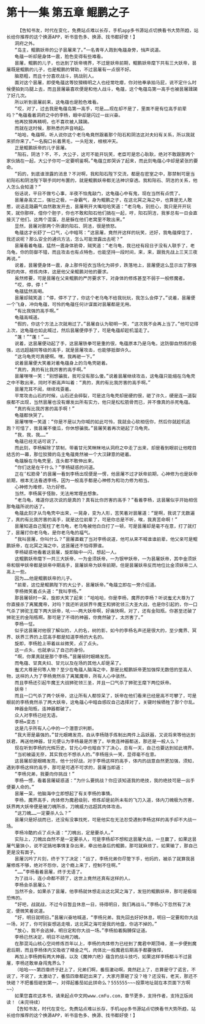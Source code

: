 # 第十一集 第五章 鲲鹏之子
        【告知书友，时代在变化，免费站点难以长存，手机app多书源站点切换看书大势所趋，站长给你推荐的这个换源APP，听书音色多、换源、找书都好使！】
       洞府之外。
       “岛主，鲲鹏妖帝的公子昙屠来了。”一名青年人跑到龟蕴身旁，悄声说道。
       龟蕴一听却是身体一震，脸色变得有些难看。
       昙屠，鲲鹏的儿子，也达到了妖帝境界，不过是妖帝前期，鲲鹏妖帝麾下共有三大妖帝，昙屠既是鲲鹏的儿子，也是鲲鹏的臂助，不过昙屠有一点很不好。
       脑筋粗，而且十分喜欢战斗，挑战别人。
       面对这个昙屠，即使龟蕴这等狡猾精明之人也经常吃瘪，你对他奉承拍马屁，说不定什么时候便拍到马腿上去，而且昙屠最喜欢便是和他人战斗，龟蕴，这个龟蕴岛第一高手也被昙屠蹂躏了好几次。
       所以听到昙屠前来，这龟蕴也是脸色难看。
       “哎，对了，过去我是龟蕴岛第一高手，可是……现在却不是了，里面不是有位高手前辈吗？”龟蕴看着洞府之中的李杨，眼中却是闪过一丝兴奋。
       他再狡猾再精明，也不喜欢被人蹂躏。
       而就在这时候，那熟悉的声音响起。
       “哈哈，龟蕴啊，听人说你这个老乌龟竟然跟着那个阳石和阴洁这对夫妇有关系，所以我就来抓你来了。”一名胸口长着黑毛，一头短发，根根冲天。
       正是鲲鹏妖帝的儿子昙屠。
       “阳石，阴洁？不，不，大公子，这可不能开玩笑，老臣可是忠心耿耿，绝对不敢跟那两个家伙搞在一起，大公子你可一定要明鉴啊。”龟蕴立即哭诉了起来，而此刻龟蕴心中却是紧张的要命。
       “妈的，到底谁泄露的消息？不对啊，我和阳石陛下交流，都是在密室之中，那禁制可是当初阳石和阴洁陛下联手同时布置的，就是鲲鹏妖帝都无法神识穿透。我和阳石、阴洁的关系，他人怎么会知道？”
       俗话说，平日不做亏心事，半夜不怕鬼敲门，这龟蕴心中有鬼，现在当然有点慌了。
       昙屠身高丈二，强壮之极，一身霸气，身为鲲鹏之子，在这北冥之海之中，也算是无人敢惹，说话走路霸气自然散发开去，昙屠咧开大嘴哈哈笑道：“老乌龟，别担心，我只是开开玩笑，就你那样，借你个胆子，你也不敢和阳石他们搞在一起，哼，阳石阴洁，我爹总有一日会直接灭了他们。这两个混蛋，总是躲在他们老窝里不敢出来。”
       显然，昙屠对那两个所谓的阳石、阴洁，很是愤怒。
       龟蕴这才长舒了一口气，心中暗骂：“这昙屠，竟然开这样的玩笑，还好，我龟蕴撑住了，我还说呢？那么安全的通讯方法，怎么可能泄露出去呢？”
       昙屠看着龟蕴，猛然一震身体筋骨，贼笑道：“老乌龟，我已经有段日子没有人联手了，老乌龟，你的防御不错，而且攻击也有点特色，也能坚持一段时间，来，来，跟我先战上三天三夜再说。”
       说着，昙屠便身体一震，身上那件短衣当场化为碎步，跌落地上，昙屠便这么显示出了那强悍的肉体，修炼肉体，这是他父亲鲲鹏对他的要求。
       虽然修要，可是昙屠在父亲鲲鹏的严厉要求下，对身体的修炼甚至不弱于一般修魔者。
       “哎，停，停！”
       龟蕴猛然高喝。
       昙屠却贼笑道：“停，停不了了，你这个老乌龟不给我玩玩，我怎么会停了。”说着，昙屠便一个飞身，冲向龟蕴，可怜的龟蕴任何计谋面对昙屠都是无用。
       “有比我强的高手啊。”
       龟蕴高喊道。
       “假的，你这个方法上次就用过了。”昙屠自认为聪明一笑，“这次我不会再上当了。”他可记得上次，这龟蕴也如此喊过，然后昙屠便停手了，可是龟蕴却趁机溜走了。
       “蓬！”“蓬！”……
       说着，这昙屠便动起了手，这昙屠铁拳可是重的很，龟蕴原本乃是乌龟，这防御自然练的极强，远远超越同等级的高手，就是昙屠攻击，也能够抵御许久。
       “这乌龟壳可真硬啊。嘿，我再砸一下。”
       说着昙屠便大笑着对着龟蕴身上的乌龟壳砸着。
       “真的，真的有比我厉害的高手啊。”
       昙屠嘿嘿一笑：“别想骗我，我可没有那么傻。”说着昙屠继续攻击，这龟蕴只能缩在乌龟壳之中不敢出来，同时不断高声叫着：“真的，真的有比我厉害的高手啊。”
       昙屠充耳不闻，继续戏耍着。
       平常攻击山石的时候，山石还会碎裂，可是这乌龟壳却是硬的很，砸了许久，硬是连一道裂痕都不出现，当然昙屠也没有爆发出所有实力，他只是松松筋骨而已，并不像真的杀死龟蕴。
       “真的有比我厉害的高手啊！”
       龟蕴都快哭了。
       昙屠嘿嘿一笑道：“你是不是以为你喊的如此可怜，我就会心软相信你，然后你就趁机逃跑？可惜了，我昙屠不傻瓜，你休想骗我。”昙屠笑着再次砸起了乌龟壳。
       “我，我，我……”
       龟蕴已经无话可说了。
       而此刻，李杨解除了禁制，带着甘元笑眯眯地从洞府之中走了出来，却是看到眼前让他瞠目结舌的一幕，那位狡猾的岛主龟蕴竟然被一个大汉肆意的砸着。
       龟蕴躲在乌龟壳里，连头都不敢伸出来。
       “你们这是在干什么？”李杨疑惑的问道。
       正在‘松筋骨’的昙屠一看到李杨出现便是一愣，他昙屠不过才妖帝前期，心神修为也是妖帝前期，根本无法看透李杨，因为一般高手都是心神修为和功力修为相当。
       心神修为难修，功力好修。
       当然，李杨属于怪胎，无法用常理去想象。
       “老乌龟，难道你这次说的是真的？真有比你厉害的高手？”看着李杨，这昙屠似乎开始相信那龟蕴所说的话了。
       龟蕴此刻才从乌龟壳中出来，一晃身，变为人形，苦笑着对昙屠道：“是啊，我说了无数遍了，真的有比我厉害的高手，就是这位前辈了，可是你总是不听，唉，我真苦命啊！”
       昙屠知道自己冤枉了老乌龟，老乌龟被他白白打了一顿，可是昙屠却是毫不在意，打了就打了，昙屠打你老乌龟，是你老乌龟的福气。
       “我叫昙屠，你叫什么？”昙屠直截了当对李杨说道，他可从来不喊谁谁前辈，他父亲可是鲲鹏妖帝，在北冥之海之中，这昙屠还不怕得罪谁。
       李杨疑惑地看着这昙屠，旋即脑中一闪，想起一人。
       这鲲鹏妖帝麾下一共三大妖帝，一为金须妖帝，一为银甲妖帝，一为昙屠妖帝，其中金须妖帝和银甲妖帝都是妖帝中期高手，昙屠妖帝为妖帝前期，但是昙屠妖帝反而地位比金须妖帝二人高上一些。
       因为……他是鲲鹏妖帝的儿子。
       “前辈，这位是鲲鹏陛下的大公子，昙屠妖帝。”龟蕴立即在一旁介绍道。
       李杨微笑着点头道：“我叫李杨。”
       那昙屠顿时一呆，旋即大笑了起来：“哈哈哈，你是李杨，魔界的李杨？听说蚩尤大尊为了你直接杀了离檒魔帝，对吗？我还听说妖界牛魔王和狮驼领三大圣大战，也是你引起的，你一口气杀了狮驼王麾下两大妖帝，吼~~~两大妖帝啊，好痛快啊，对了，还有金阳瓶，你甚至还破了狮驼王的金阳瓶啊。那可是了不得的神器，你竟然破了。太厉害了。”
       李杨一怔。
       似乎这昙屠对他很了解似的，人的名，树的影，如今的李杨名声还是很大的，至少魔界、冥界、妖界三界的上层高手都是知道李杨的大名的。
       旋即，李杨脸上带着丝丝微笑，点了点头。
       这一点头，也就承认了自己的身份。
       “啊，你果真就是那个李杨。”昙屠顿时眼睛发亮。
       而龟蕴、甘真夫妇、甘元以及在场的其他人却是呆了。
       蚩尤大尊是何等人物？至少在龟蕴人脑海之中，那是比鲲鹏妖帝更加强悍无数倍的至高人物，这样的人为了李杨竟然杀了离檒魔帝，所有人心中骇然。
       而且李杨还引起牛魔王大战狮驼领三圣，并且一口气杀了狮驼王麾下两位妖帝。
       妖帝！
       而且一口气杀了两个妖帝，这让所有人都惊呆了，妖帝在他们看来已经是高不可攀了，可是眼前的李杨竟然杀了两大妖帝，这龟蕴心中暗自感叹自己选择对了，关键时候牺牲了那个尔乱。
       神器金阳瓶，连神器都破了。
       众人对李杨已经无语。
       李杨=变态！
       这是几乎所有人心中的一个潜意识判断。
       “我大哥是最强的。”甘元眼睛发亮，自从李杨随手炼制出两件上品妖器，又说将来等他达到妖君，再送他神器，甘元便认为李杨最是厉害了。毕竟连神器都送，那还是一般人么？
       现在听到李杨的光辉历史，甘元心中也暗自下了决心，总有一天，自己也要达到如此境界。
       “当初被逼无奈，其实我也不想杀人的。”李杨摇头一笑，显得毫不在意。
       这昙屠却是眼睛发亮，他十分好战，对于李杨这样的高手，体内的战意自然更加强，须知，遇到李杨这样的高手，那可是可遇不可求的，昙屠当即道：
       “李杨兄弟，我要向你挑战！”
       李杨一愣，看着昙屠疑惑道：“为什么要挑战？你应该知道我的绝技，我的绝技可是一出手便要人命的。”
       昙屠一呆，他脑海中立即想起了有关李杨的事情。
       李杨，魔界高手，肉体修为魔君级别，修炼却是前所未有的飞刀入道，体内刀魄极为厉害，妖界两大妖帝便是被刀魄所杀，刀魄威力远超其肉体攻击。
       “这刀魄……一定要杀人么？”
       昙屠只是好战而已，还没有没事找死，可是他实在无法忍受遇到李杨这样的高手却不大战一场。
       李杨冷酷的点了点头道：“刀魄出，定是要杀人。”
       实际上，刀魄出自然不是一定要杀人，可是李杨却不想和这昙屠大战，一旦赢了，如果这昙屠气量狭小，说不定搞地事情复杂出来，牵出他身后的鲲鹏，那可就麻烦了。如果输了，那自己更是没有面子。
       昙屠沉吟了片刻，终于下了决定：“战了，李杨兄弟你尽管下手，他妈的，被杀了就算我昙屠修炼不够，绝对不怨你，这个瘾上来了，控制不住啊。”
       “……”李杨看着昙屠，终于无语了。
       为了战斗，连小命都不顾了，这世上竟然还真有这样的人。
       李杨会杀昙屠么？
       当然不会，如果杀了昙屠，他李杨就休想走出这北冥之海了，发狂的鲲鹏妖帝，那可是极端恐怖的。
       “好吧，战就战，不过今日暂且休息一日，待得明日，我们再战斗。”李杨心下忽然有了决定，便微笑着说道。
       “好，明日就明日。”昙屠兴奋地喊道，“李杨兄弟，我先回去好好休息，明日一定要和你大战一场，对了，你可别妄想逃走哦，这北冥之海可是我的地盘，你逃不掉的。”
       “放心，我不会逃掉，明日定和你大战一场。”李杨拍着胸脯保证道。
       李杨已然决定，明日不动用刀魄。
       在那混沌山核心空间修炼百年以上，李杨的肉体修为已经到了魔君中期顶峰，差一步便到魔君后期，而且李杨体内又吸收了精金之气，肉体比一般魔君后期高手都要强悍，
       再加上李杨拥有两大神器，以及《魔神六绝》蕴含的战斗技巧，如果这样李杨都斗不过昙屠，李杨还敢单身闯鬼界么？
       （哈哈~~~第四章终于赶上了，兄弟们啊，番茄激动啊，竟然赶上了，总算是守了诺言，不说了，不说了，太激动了，番茄四章都赶出来了，大家月票砸了没？啥？还没有，老天，那还不快砸？不把番茄砸到第一，对得起番茄如此拼命么？555555~~~投票地址就在本页面下方啊~~）
       如果您喜欢这本书，请来起点中文网www.cmFu.com，章节更多，支持作者，支持正版阅读！（未完待续）
       【告知书友，时代在变化，免费站点难以长存，手机app多书源站点切换看书大势所趋，站长给你推荐的这个换源APP，听书音色多、换源、找书都好使！】